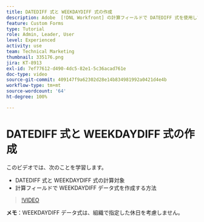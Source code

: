 ```yaml
---
title: DATEDIFF 式と WEEKDAYDIFF 式の作成
description: Adobe  [!DNL Workfront] の計算フィールドで DATEDIFF 式を使用して作成する方法を説明します。
feature: Custom Forms
type: Tutorial
role: Admin, Leader, User
level: Experienced
activity: use
team: Technical Marketing
thumbnail: 335176.png
jira: KT-8913
exl-id: 7ef77612-d490-4dc5-82e1-5c36acad761e
doc-type: video
source-git-commit: 409147f9a62302d28e14b834981992a0421d4e4b
workflow-type: tm+mt
source-wordcount: '64'
ht-degree: 100%

---
```


# DATEDIFF 式と WEEKDAYDIFF 式の作成

このビデオでは、次のことを学習します。

* DATEDIFF 式と WEEKDAYDIFF 式の計算対象
* 計算フィールドで WEEKDAYDIFF データ式を作成する方法

>[!VIDEO](https://video.tv.adobe.com/v/335176/?quality=12&learn=on)

**メモ**：WEEKDAYDIFF データ式は、組織で指定した休日を考慮しません。
